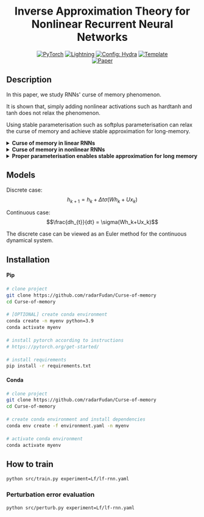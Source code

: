 <div align="center">

# Inverse Approximation Theory for Nonlinear Recurrent Neural Networks

<a href="https://pytorch.org/get-started/locally/"><img alt="PyTorch" src="https://img.shields.io/badge/PyTorch-ee4c2c?logo=pytorch&logoColor=white"></a>
<a href="https://pytorchlightning.ai/"><img alt="Lightning" src="https://img.shields.io/badge/-Lightning-792ee5?logo=pytorchlightning&logoColor=white"></a>
<a href="https://hydra.cc/"><img alt="Config: Hydra" src="https://img.shields.io/badge/Config-Hydra-89b8cd"></a>
<a href="https://github.com/ashleve/lightning-hydra-template"><img alt="Template" src="https://img.shields.io/badge/-Lightning--Hydra--Template-017F2F?style=flat&logo=github&labelColor=gray"></a><br>
[![Paper](http://img.shields.io/badge/paper-arxiv.2305.19190-B31B1B.svg)](https://arxiv.org/abs/2305.19190)
<!-- [![Conference](http://img.shields.io/badge/AnyConference-year-4b44ce.svg)](https://papers.nips.cc/paper/2020) -->

</div>

## Description

In this paper, we study RNNs' curse of memory phenomenon.

It is shown that, simply adding nonlinear activations such as hardtanh and tanh does not relax the phenomenon.

Using stable parameterisation such as softplus parameterisation can relax the curse of memory and achieve stable approximation for long-memory.

<details>
<summary><b>Curse of memory in linear RNNs</b></summary>

Let $m$ be the hidden dimensions.

<!-- |                      Exponential decaying memory can be stably approximated                       |                      Polynomial decaying memory cannot be stably approximated                       |
| :-----------------------------------------------------------------------------------------------: | :-------------------------------------------------------------------------------------------------: |
| ![Exponential decaying memory can be stably approximated](https://github.com/radarFudan/Curse-of-memory/blob/main/figs/PerturbationErrorExp.png) | ![Polynomial decaying memory cannot be stably approximated](/figs/PerturbationErrorPol.png) | -->

</details>

<details>
<summary><b>Curse of memory in nonlinear RNNs</b></summary>

| Hardtanh | Tanh |
| :---: | :---: |
| ![Hardtanh does not enable stable approximation](/logs/LF_hardtanh_rnn_pol_PERTURB/runs/20230716/perturbation_error.png) | ![Tanh does not enable stable approximation](/logs/LF_tanh_rnn_pol_PERTURB/runs/20230716/perturbation_error.png) |


</details>

<details>
<summary><b>Proper parameterisation enables stable approximation for long memory</b></summary>

We'll designate the parameterizations that accommodate long-term memory as stable parameterizations.

| Parameterisation        | Exp    | Pol      |
| ----------------------- | ------ | -------- |
| Diagonal RNN            | Stable | Unstable |
| Vanilla RNN             | Stable | Unstable |
| Stable Parameterisation | Stable | Stable   |

| Vanilla RNN | Stable Parameterisation |
| :---: | :---: |
| ![Vanilla RNN no stable approximation](/logs/LF_linear_rnn_pol_PERTURB/runs/20230716/perturbation_error.png) | ![Stable Parameterisation -> stable approximation](/logs/LF_linear_softplusrnn_pol_PERTURB/runs/20230716/perturbation_error.png) |


</details>

## Models

Discrete case:
$$h_{k+1} = h_k + \Delta t\sigma(Wh_k+Ux_k)$$

Continuous case:
$$\frac{dh_{t}}{dt} = \sigma(Wh_k+Ux_k)$$

The discrete case can be viewed as an Euler method for the continuous dynamical system.

## Installation

#### Pip

```bash
# clone project
git clone https://github.com/radarFudan/Curse-of-memory
cd Curse-of-memory

# [OPTIONAL] create conda environment
conda create -n myenv python=3.9
conda activate myenv

# install pytorch according to instructions
# https://pytorch.org/get-started/

# install requirements
pip install -r requirements.txt
```

#### Conda

```bash
# clone project
git clone https://github.com/radarFudan/Curse-of-memory
cd Curse-of-memory

# create conda environment and install dependencies
conda env create -f environment.yaml -n myenv

# activate conda environment
conda activate myenv
```

## How to train

```bash
python src/train.py experiment=Lf/lf-rnn.yaml
```

<!-- ### Memory function evaluation

```bash
python src/memory.py experiment=Lf/lf-rnn.yaml
``` -->

### Perturbation error evaluation

```bash
python src/perturb.py experiment=Lf/lf-rnn.yaml
```
